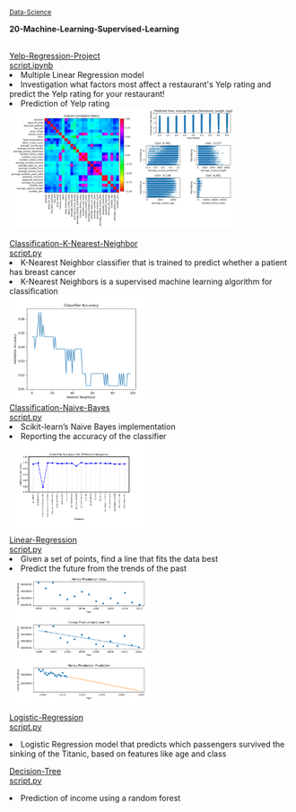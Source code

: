 <sub><a href="https://github.com/stefanm-git/Data-Science">Data-Science</a></sub>

<b>20-Machine-Learning-Supervised-Learning</b></br></br>

<div style="float: left">
<a href="Yelp-Regression-Project">
Yelp-Regression-Project</a></br>
<a href="https://github.com/stefanm-git/Data-Science/blob/master/20-Machine-Learning-Supervised-Learning/Yelp-Regression-Project/yelp_regression_project.ipynb">script.ipynb</a></br>
<li>Multiple Linear Regression model</li>
<li>Investigation what factors most affect a restaurant's Yelp rating and predict the Yelp rating for your restaurant!</li>
<li>Prediction of Yelp rating</li>
<img src="https://github.com/stefanm-git/Data-Science/blob/master/20-Machine-Learning-Supervised-Learning/Yelp-Regression-Project/yelp_regression_project.png" alt="img" width="400px"></br></br>


<a href="Classification-K-Nearest-Neighbor">
Classification-K-Nearest-Neighbor</br>
<a href="https://github.com/stefanm-git/Data-Science/blob/master/20-Machine-Learning-Supervised-Learning/Classification-K-Nearest-Neighbor/classification_project.py">script.py</a></br>
<li>K-Nearest Neighbor classifier that is trained to predict whether a patient has breast cancer</li>
<li>K-Nearest Neighbors is a supervised machine learning algorithm for classification</li>
<img src="https://github.com/stefanm-git/Data-Science/blob/master/20-Machine-Learning-Supervised-Learning/Classification-K-Nearest-Neighbor/classification_project.png" alt="img" width="250"></br>


<a href="Classification-Naive-Bayes">
Classification-Naive-Bayes</br>
<a href="https://github.com/stefanm-git/Data-Science/blob/master/20-Machine-Learning-Supervised-Learning/Classification-Naive-Bayes/naive_bayes_project.py">script.py</a></br>
<li>Scikit-learn’s Naive Bayes implementation</li>
<li>Reporting the accuracy of the classifier</li>
<img src="https://github.com/stefanm-git/Data-Science/blob/master/20-Machine-Learning-Supervised-Learning/Classification-Naive-Bayes/naive_bayes_project.png" alt="img" width="250"></br>



<a href="Linear-Regression">
Linear-Regression</br>
<a href="https://github.com/stefanm-git/Data-Science/blob/master/20-Machine-Learning-Supervised-Learning/Linear-Regression/honey_production.py">script.py</a></br>
<li>Given a set of points, find a line that fits the data best</li>
<li>Predict the future from the trends of the past</li>
<img src="https://github.com/stefanm-git/Data-Science/blob/master/20-Machine-Learning-Supervised-Learning/Linear-Regression/honey_production.png" alt="img" width="250"></br>



<a href="Logistic-Regression"> Logistic-Regression</a></br>
<a href="https://github.com/stefanm-git/Data-Science/blob/master/20-Machine-Learning-Supervised-Learning/Logistic-Regression/logistic_regression_project.py"> 
script.py</a></br>
<li>Logistic Regression model that predicts which passengers survived the sinking of the Titanic, based on features like age and class</li>


<a href="Decision-Tree">Decision-Tree</a></br>
<a href="https://github.com/stefanm-git/Data-Science/blob/master/20-Machine-Learning-Supervised-Learning/Decision-Tree/decision_tree_project.py">
script.py</a></br>
<li>Prediction of income using a random forest</li>

</div>







